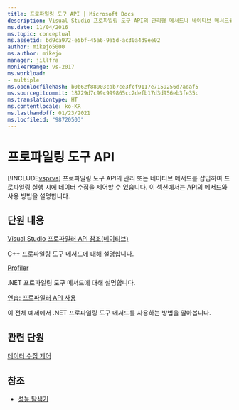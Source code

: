 ```yaml
---
title: 프로파일링 도구 API | Microsoft Docs
description: Visual Studio 프로파일링 도구 API의 관리형 메서드나 네이티브 메서드를 삽입하여 프로파일링 실행 시에 데이터 수집을 제어하는 방법을 알아봅니다.
ms.date: 11/04/2016
ms.topic: conceptual
ms.assetid: bd9ca972-e5bf-45a6-9a5d-ac30a4d9ee02
author: mikejo5000
ms.author: mikejo
manager: jillfra
monikerRange: vs-2017
ms.workload:
- multiple
ms.openlocfilehash: b0b62f88903cab7ce3fcf9117e7159256d7adaf5
ms.sourcegitcommit: 18729d7c99c999865cc2defb17d3d956eb3fe35c
ms.translationtype: HT
ms.contentlocale: ko-KR
ms.lasthandoff: 01/23/2021
ms.locfileid: "98720503"
---
```

# <a name="profiling-tools-apis"></a>프로파일링 도구 API

[!INCLUDE[vsprvs](../code-quality/includes/vsprvs_md.md)] 프로파일링 도구 API의 관리 또는 네이티브 메서드를 삽입하여 프로파일링 실행 시에 데이터 수집을 제어할 수 있습니다. 이 섹션에서는 API의 메서드와 사용 방법을 설명합니다.

## <a name="in-this-section"></a>단원 내용

[Visual Studio 프로파일러 API 참조(네이티브)](../profiling/visual-studio-profiler-api-reference-native.md)

C++ 프로파일링 도구 메서드에 대해 설명합니다.

[Profiler](/previous-versions/ms242704(v=vs.140))

.NET 프로파일링 도구 메서드에 대해 설명합니다.

[연습: 프로파일러 API 사용](../profiling/walkthrough-using-profiler-apis.md)

이 전체 예제에서 .NET 프로파일링 도구 메서드를 사용하는 방법을 알아봅니다.

## <a name="related-sections"></a>관련 단원

[데이터 수집 제어](../profiling/controlling-data-collection.md)

## <a name="see-also"></a>참조

- [성능 탐색기](../profiling/performance-explorer.md)
